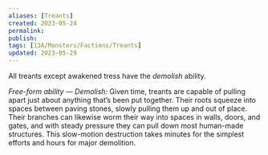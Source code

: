 ```yaml
---
aliases: [Treants]
created: 2023-05-24
permalink: 
publish: 
tags: [13A/Monsters/Factions/Treants]
updated: 2023-05-29
---
```

All treants except awakened tress have the *demolish* ability.

*Free-form ability — Demolish:* Given time, treants are capable of pulling apart just about anything that’s been put together. Their roots squeeze into spaces between paving stones, slowly pulling them up and out of place. Their branches can likewise worm their way into spaces in walls, doors, and gates, and with steady pressure they can pull down most human-made structures. This slow-motion destruction takes minutes for the simplest efforts and hours for major demolition.
